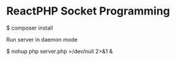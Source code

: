 # ReactPHP Socket Programming

$ composer install

Run server in daemon mode

$ nohup php server.php >/dev/null 2>&1 &
